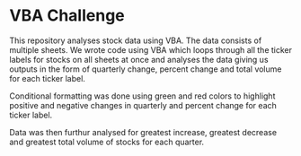 # VBA Challenge
This repository analyses stock data using VBA. The data consists of multiple sheets. We wrote code using VBA which loops through all the ticker labels for stocks on all sheets at once and analyses the data giving us outputs in the form of quarterly change, percent change and total volume for each ticker label.

Conditional formatting was done using green and red colors to highlight positive and negative changes in quarterly and percent change for each ticker label.

Data was then furthur analysed for greatest increase, greatest decrease and greatest total volume of stocks for each quarter.
